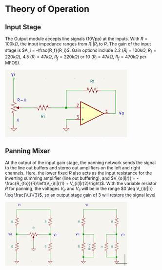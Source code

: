 # Theory of Operation

## Input Stage

The Output module accepts line signals (10Vpp) at the inputs. With
$R=100\mathrm{k}\Omega$, the input impedance ranges from $R||R_i$ to
$R$. The gain of the input stage is $A_i = -\frac{R_f}{R_i}$. Gain
options include 2.2 ($R_i = 100k\Omega$, $R_f=220k\Omega$), 4.5
($R_i=47k\Omega$, $R_f=220k\Omega$) or 10 ($R_i=47k\Omega$,
$R_f=470k\Omega$ per MFOS).

![Mixer input](assets/images/mixer_input_sm.png)

## Panning Mixer

At the output of the input gain stage, the panning network sends the
signal to the line out buffers and stereo out amplifiers on the left and
right channels. Here, the lower fixed $R$ also acts as the input
resistance for the inverting summing amplifier (line out buffering), and
$V_{o(l|r)} = -\frac{R_{fo}}{R}\left(V_{i(l|r)1} + V_{i(l|r)2}\right)$.
With the variable resistor $R$ for panning, the voltages $V_{ir}$ and
$V_{il}$ will be in the range $0 \leq V_{i(r|l)} \leq \frac{V_i}{3}$, so
an output stage gain of 3 will restore the signal level.

![Panning network](assets/images/panning_network_sm.png)
